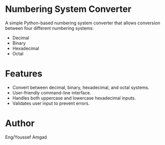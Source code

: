 <h1>Numbering System Converter</h1>

A simple Python-based numbering system converter that allows conversion between four different numbering systems:
<ul>
<li>Decimal</li>

<li>Binary</li>

<li>Hexadecimal</li>

<li>Octal</li>
</ul>


<h1>Features</h1>
<ul>
<li>Convert between decimal, binary, hexadecimal, and octal systems.</li>
<li>User-friendly command-line interface.</li>
<li>Handles both uppercase and lowercase hexadecimal inputs.</li>
<li>Validates user input to prevent errors.</li>
</ul>


<h1>Author</h1>

Eng/Youssef Amgad



